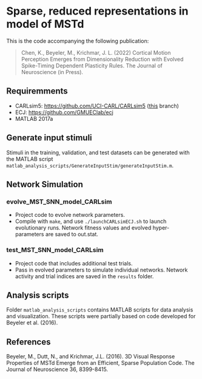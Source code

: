 # Sparse, reduced representations in model of MSTd

This is the code accompanying the following publication:

> Chen, K., Beyeler, M., Krichmar, J. L. (2022) Cortical Motion Perception Emerges from Dimensionality Reduction with Evolved Spike-Timing Dependent Plasticity Rules. The Journal of Neuroscience (in Press). 


## Requiremments
- CARLsim5: https://github.com/UCI-CARL/CARLsim5 ([this](https://github.com/UCI-CARL/CARLsim5/tree/feat/STDP_per_conn) branch)
- ECJ: https://github.com/GMUEClab/ecj
- MATLAB 2017a

## Generate input stimuli
Stimuli in the training, validation, and test datasets can be generated with the MATLAB script `matlab_analysis_scripts/GenerateInputStim/generateInputStim.m`.

## Network Simulation
### evolve_MST_SNN_model_CARLsim
- Project code to evolve network parameters.
- Compile with `make`, and use `./launchCARLsimECJ.sh` to launch evolutionary runs. Network fitness values and evolved hyper-parameters are saved to out.stat.

### test_MST_SNN_model_CARLsim
- Project code that includes additional test trials.
- Pass in evolved parameters to simulate individual networks. Network activity and trial indices are saved in the `results` folder.

## Analysis scripts
Folder `matlab_analysis_scripts` contains MATLAB scripts for data analysis and visualization. These scripts were partially based on code developed for Beyeler et al. (2016).

## References
Beyeler, M., Dutt, N., and Krichmar, J.L. (2016). 3D Visual Response Properties of MSTd Emerge from an Efficient, Sparse Population Code. The Journal of Neuroscience 36, 8399-8415.
